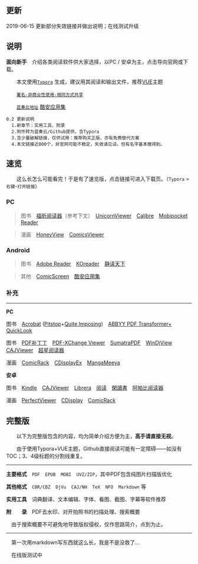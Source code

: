 ## 更新

2019-06-15 更新部分失效链接并做出说明；在线测试升级



## 说明

**面向新手**　介绍各类阅读软件供大家选择，以PC / 安卓为主，点击导向官网或下载。

　　本文使用[`Typora`](https://www.typora.io/)  生成，建议用其阅读和输出文件，推荐[VUE](http://theme.typora.io/theme/Vue/)主题

　　[`署名-非商业性使用-相同方式共享`](http://creativecommons.net.cn/licenses/licenses_exp/)

　　[`蓝奏云地址`](https://www.lanzous.com/b597086)  [酷安应用集](https://www.coolapk.com/album/12176502)

```
0.2 更新说明
  1.新章节：实用工具、附录
  2.附件转为蓝奏云/Github提供，含Typora
  3.含少量破解链接，仅供试用：推荐购买正版，亦有免费替代方案
  4.本文链接近800个，非官网可能不稳定，失效请见谅。但有名字基本搜得到。
```



## 速览

　　这么长怎么可能看完！于是有了速览版，点击链接可进入下载页。（`Typora` =`右键`-`打开链接`）

### PC

> 图书　[福昕阅读器](https://www.foxitsoftware.cn/products/reader/)（参考下文）　[UnicornViewer](https://www.lanzous.com/i3zqntg)　[Calibre](https://calibre-ebook.com/)　[Mobipocket Reader](http://www.skycn.com/soft/appid/28141.html)

> 漫画　[HoneyView](http://www.bandisoft.com/honeyview/)　[ComicsViewer](http://www.cnblogs.com/stronghorse/)

### Android

> 图书　[Adobe Reader](https://www.coolapk.com/apk/com.adobe.reader)　[KOreader](https://github.com/koreader/koreader/wiki/KOReader%E7%BB%B4%E5%9F%BA)　[静读天下](https://www.coolapk.com/apk/com.flyersoft.moonreaderp)　

> 其他　[ComicScreen](https://play.google.com/store/apps/details?id=com.viewer.comicscreen)　[酷安应用集](https://www.coolapk.com/album/12176502)



### 补充

------

**PC**

图书　[Acrobat](https://pan.baidu.com/s/1MhHNS1ixn5ijj1hwWh4PGQ) ([Pitstop](https://www.jb51.net/softs/624889.html)+[Quite Imposing](http://www.cnprint.org/bbs/thread/77/285247/))　[ABBYY PDF Transformer+](https://www.52pojie.cn/thread-831415-1-1.html)　[QuickLook](https://github.com/QL-Win/QuickLook)

图书　[PDF补丁丁](https://pdfpatcher.cnblogs.com/)　[PDF-XChange Viewer](https://www.tracker-software.com/product/pdf-xchange-viewer)　[SumatraPDF](https://www.sumatrapdfreader.org/free-pdf-reader.html)　[WinDjView](https://windjview.sourceforge.io/)　[CAJViewer](http://cajviewer.cnki.net/)　[超星阅读器](http://ssreader.chaoxing.com/)

漫画　[ComicRack](http://comicrack.cyolito.com/)　[CDisplayEx](http://www.cdisplayex.com/)　[MangaMeeya](http://soft.onlinedown.net/soft/1150480.htm)

**安卓**

图书　[Kindle](https://www.amazon.cn/gp/digital/fiona/kcp-landing-page/)　[CAJViewer](http://cajviewer.cnki.net/)　[Librera](https://librera.mobi/)　[阅读](https://www.coolapk.com/apk/com.gedoor.monkeybook)　[閑讀書](https://www.lanzous.com/i3zqnkh)　[阿帕比阅读器](http://www.apabi.cn/download/)

漫画　[PerfectViewer](https://soft.shouji.com.cn/down/21244.html)　[CDisplay](https://play.google.com/store/apps/details?id=com.progdigy.cdisplay.free)　[ComicRack](https://play.google.com/store/apps/details?id=com.cyo.comicrack.viewer.free)





## 完整版

　　以下为完整版包含的内容，均为简单介绍方便为主，**高手请直接无视**。

　　由于使用Typora+VUE主题，Github直接阅读可能有一定障碍——如没有TOC；3、4级标题的分割线重复。

------

**主要格式**　`PDF`　`EPUB`　`MOBI`　`UVZ/ZIP`，其中PDF包含纯图片扫描版优化

**其他格式**　`CBR/CBZ`　`DjVu`　`CAJ/NH`　`TeX`　`NFO`　`Markdown` 等

**实用工具**　词典翻译、文本编辑、字体、看图、截图、字幕等软件推荐

**附　　录**　PDF去水印、对开拍照书的扫描处理、搜索概要

　由于搜索概要不可避免地导致版权侵权，仅作思路简介，点到为止。

------

　第一次用markdown写东西就这么长，我是不是没救了…

　在线版测试中
